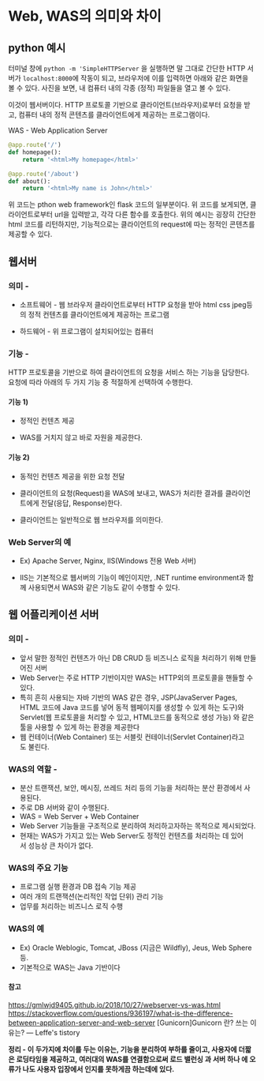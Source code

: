 # Web, WAS의 의미와 차이




## python 예시

터미널 창에 `python -m 'SimpleHTTPServer` 을 실행하면 말 그대로 간단한 HTTP 서버가 `localhost:8000`에 작동이 되고, 브라우저에 이를 입력하면 아래와 같은 화면을 볼 수 있다. 사진을 보면, 내 컴퓨터 내의 각종 (정적) 파일들을 열고 볼 수 있다.

이것이 웹서버이다. HTTP 프로토콜 기반으로 클라이언트(브라우저)로부터 요청을 받고, 컴퓨터 내의 정적 콘텐츠를 클라이언트에게 제공하는 프로그램이다.

WAS - Web Application Server
``` python
@app.route('/')
def homepage():
    return '<html>My homepage</html>'

@app.route('/about')
def about():
    return '<html>My name is John</html>'
```



위 코드는 pthon web framework인 flask 코드의 일부분이다. 위 코드를 보게되면, 클라이언트로부터 url을 입력받고, 각각 다른 함수를 호출한다. 위의 예시는 굉장히 간단한 html 코드를 리턴하지만, 기능적으로는 클라이언트의 request에 따는 정적인 콘텐츠를 제공할 수 있다.







## 웹서버

### 의미 -

- 소프트웨어 - 웹 브라우저 클라이언트로부터 HTTP 요청을 받아 html css jpeg등의 정적 컨텐츠를 클라이언트에게 제공하는 프로그램

- 하드웨어 - 위 프로그램이 설치되어있는 컴퓨터

### 기능 - 

HTTP 프로토콜을 기반으로 하여 클라이언트의 요청을 서비스 하는 기능을 담당한다.
요청에 따라 아래의 두 가지 기능 중 적절하게 선택하여 수행한다.

#### 기능 1)

- 정적인 컨텐츠 제공

- WAS를 거치지 않고 바로 자원을 제공한다.

#### 기능 2)

- 동적인 컨텐츠 제공을 위한 요청 전달

- 클라이언트의 요청(Request)을 WAS에 보내고, WAS가 처리한 결과를 클라이언트에게 전달(응답, Response)한다.

- 클라이언트는 일반적으로 웹 브라우저를 의미한다.

### Web Server의 예

- Ex) Apache Server, Nginx, IIS(Windows 전용 Web 서버) 

- IIS는 기본적으로 웹서버의 기능이 메인이지만, .NET runtime environment과 함께 사용되면서 WAS와 같은 기능도 같이 수행할 수 있다.

## 웹 어플리케이션 서버

### 의미 - 

- 앞서 말한 정적인 컨텐츠가 아닌 DB CRUD 등 비즈니스 로직을 처리하기 위해 만들어진 서버
- Web Server는 주로 HTTP 기반이지만 WAS는 HTTP외의 프로토콜을 핸들할 수 있다.
- 특히 흔히 사용되는 자바 기반의 WAS 같은 경우, JSP(JavaServer Pages, HTML 코드에 Java 코드를 넣어 동적 웹페이지를 생성할 수 있게 하는 도구)와
Servlet(웹 프로토콜을 처리할 수 있고, HTML코드를 동적으로 생성 가능) 와 같은 툴을 사용할 수 있게 하는 환경을 제공한다
- 웹 컨테이너(Web Container) 또는 서블릿 컨테이너(Servlet Container)라고도 불린다.

### WAS의 역할 -

- 분산 트랜잭션, 보안, 메시징, 쓰레드 처리 등의 기능을 처리하는 분산 환경에서 사용된다.
- 주로 DB 서버와 같이 수행된다.
- WAS = Web Server + Web Container
- Web Server 기능들을 구조적으로 분리하여 처리하고자하는 목적으로 제시되었다.
- 현재는 WAS가 가지고 있는 Web Server도 정적인 컨텐츠를 처리하는 데 있어서 성능상 큰 차이가 없다.

### WAS의 주요 기능
- 프로그램 실행 환경과 DB 접속 기능 제공
- 여러 개의 트랜잭션(논리적인 작업 단위) 관리 기능
- 업무를 처리하는 비즈니스 로직 수행

### WAS의 예
- Ex) Oracle Weblogic, Tomcat, JBoss (지금은 Wildfly), Jeus, Web Sphere 등.
- 기본적으로 WAS는 Java 기반이다

#### 참고

https://gmlwjd9405.github.io/2018/10/27/webserver-vs-was.html
https://stackoverflow.com/questions/936197/what-is-the-difference-between-application-server-and-web-server
[Gunicorn]Gunicorn 란? 쓰는 이유는? — Leffe's tistory

**정리 - 이 두가지에 차이를 두는 이유는, 기능을 분리하여 부하를 줄이고, 사용자에 더짧은 로딩타임을 제공하고, 여러대의 WAS를 연결함으로써 로드 밸런싱 과 서버 하나 에 오류가 나도 사용자 입장에서 인지를 못하게끔 하는데에 있다.**
